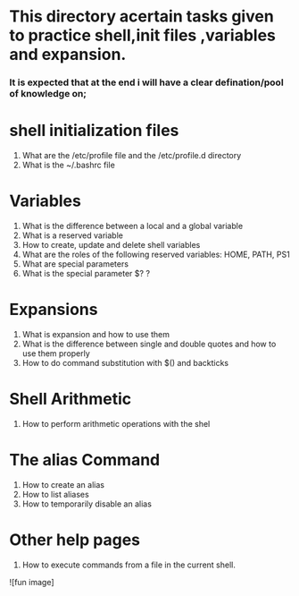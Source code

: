 # This directory acertain tasks given to practice shell,init files ,variables and expansion.
### It is expected that at the end i will have a clear defination/pool of knowledge on;

# **shell initialization files**
1. What are the /etc/profile file and the /etc/profile.d directory
2. What is the ~/.bashrc file

# **Variables**
1. What is the difference between a local and a global variable
2. What is a reserved variable
3. How to create, update and delete shell variables
4. What are the roles of the following reserved variables: HOME, PATH, PS1
5. What are special parameters
6. What is the special parameter $? ?

# **Expansions**
1. What is expansion and how to use them
2. What is the difference between single and double quotes and how to use them properly
3. How to do command substitution with $() and backticks

# **Shell Arithmetic**
1. How to perform arithmetic operations with the shel

# **The alias Command**
1. How to create an alias
2. How to list aliases
3. How to temporarily disable an alias

# **Other help pages**
1. How to execute commands from a file in the current shell.

![fun image]

